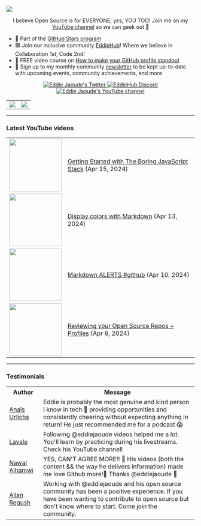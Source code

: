 <a href="http://eddiejaoude.io" target="_blank"><img src="https://user-images.githubusercontent.com/624760/197235663-1a08eef9-4f9f-4986-8177-c32329a65f3e.jpeg" /></a>

<p align="center">I believe Open Source is for EVERYONE; yes, YOU TOO! Join me on my <a href="http://youtube.com/eddiejaoude?sub_confirmation=1">YouTube channel</a> so we can geek out 🎥</p>

- 🌟 Part of the <a href="https://stars.github.com/profiles/eddiejaoude/"> GitHub Stars program</a>
- 🟩 Join our inclusive community <a href="http://eddiehub.org">EddieHub</a>!</b> Where we believe in Collaboration 1st, Code 2nd!
- 📸 FREE video course on <a href="http://eddiejaoude.io/course-github-profile-landing">How to make your GitHub profile standout</a>
- 📰 Sign up to my monthly community <a href="http://eddiejaoude.io/newsletters">newsletter</a> to be kept up-to-date with upcoming events, community achievements, and more

<p align="center">
  <a href="http://twitter.com/eddiejaoude">
    <img src="https://img.shields.io/twitter/follow/eddiejaoude?label=Twitter&logo=twitter&style=for-the-badge&color=blue" alt="Eddie Jaoude's Twitter"/>
  </a>
  <a href="https://discord.com/invite/jZQs6Wu">
    <img src="https://img.shields.io/discord/699608417039286293?logo=discord&style=for-the-badge&color=blue" alt="EddieHub Discord"/>
  </a>
  <a href="http://youtube.com/eddiejaoude?sub_confirmation=1">
    <img src="https://img.shields.io/youtube/channel/subscribers/UC5mnBodB73bR88fLXHSfzYA?style=for-the-badge&logo=youtube&label=Youtube&color=blue" alt="Eddie Jaoude's YouTube channel"/>
  </a>
</p>

<table>
  <tr>
    <td><a href="https://stars.github.com/profiles/eddiejaoude/"><img src="https://user-images.githubusercontent.com/624760/197230432-de4db9f3-8c8d-4421-8ed4-fc83c02f73e6.jpeg" /></a></td>
    <td><a href="https://stars.github.com/profiles/eddiejaoude/"><img src="https://user-images.githubusercontent.com/624760/197230439-f90cd6b0-2174-41be-97eb-5f28f49d9d19.jpg" /></a></td>
  </tr>
</table>

---

### Latest YouTube videos

<table>
<!-- YOUTUBE-VIDEOS-LIST:START --><tr><td><a href="https://www.youtube.com/watch?v=V0ALx1e98bs"><img width="140px" src="https://i.ytimg.com/vi/V0ALx1e98bs/mqdefault.jpg"></a></td>
<td><a href="https://www.youtube.com/watch?v=V0ALx1e98bs">Getting Started with The Boring JavaScript Stack</a> (Apr 15, 2024)<br/></td></tr>
<tr><td><a href="https://www.youtube.com/watch?v=XLtNUXiuP34"><img width="140px" src="https://i.ytimg.com/vi/XLtNUXiuP34/mqdefault.jpg"></a></td>
<td><a href="https://www.youtube.com/watch?v=XLtNUXiuP34">Display colors with Markdown</a> (Apr 13, 2024)<br/></td></tr>
<tr><td><a href="https://www.youtube.com/watch?v=o_WDRfN4lgU"><img width="140px" src="https://i.ytimg.com/vi/o_WDRfN4lgU/mqdefault.jpg"></a></td>
<td><a href="https://www.youtube.com/watch?v=o_WDRfN4lgU">Markdown ALERTS  #github</a> (Apr 10, 2024)<br/></td></tr>
<tr><td><a href="https://www.youtube.com/watch?v=b18fYAj-ZeE"><img width="140px" src="https://i.ytimg.com/vi/b18fYAj-ZeE/mqdefault.jpg"></a></td>
<td><a href="https://www.youtube.com/watch?v=b18fYAj-ZeE">Reviewing your Open Source Repos + Profiles</a> (Apr 8, 2024)<br/></td></tr>
<!-- YOUTUBE-VIDEOS-LIST:END -->
</table>

---

### Testimonials

<table>
  <tr>
    <th>Author</th>
    <th>Message</th>
  </tr>
  <tr>
    <td><a target="_blank" href="https://twitter.com/urlichsanais/status/1349358736092094467">Anaïs Urlichs</a></td>
    <td>Eddie is probably the most genuine and kind person I know in tech 🥰 providing opportunities and consistently cheering without expecting anything in return! He just recommended me for a podcast 😱</td>
  </tr>
  <tr>
    <td><a target="_blank" href="https://twitter.com/yalematta/status/1304541107330658313">Layale</a></td>
    <td>Following @eddiejaoude videos helped me a lot. You'll learn by practicing during his livestreams. Check his YouTube channel!</td>
  </tr>
  <tr>
    <td><a target="_blank" href="https://twitter.com/__nawalhmw/status/1304572901140635648">Nawal Alhamwi</a></td>
    <td>YES, CAN'T AGREE MORE!! 💯 His videos (both the content && the way he delivers information) made me love Github more!🤩 Thanks @eddiejaoude 🌟</td>
  </tr>
  <tr>
    <td><a target="_blank" href="https://twitter.com/allanregush/status/1304484456221167617">Allan Regush</a></td>
    <td>Working with @eddiejaoude and his open source community has been a positive experience. If you have been wanting to contribute to open source but don't know where to start. Come join the community.</td>
  </tr>
</table>
